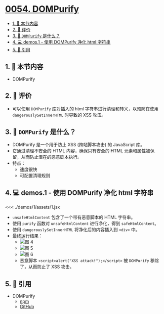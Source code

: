 # [0054. DOMPurify](https://github.com/tnotesjs/TNotes.react/tree/main/notes/0054.%20DOMPurify)

<!-- region:toc -->

- [1. 🎯 本节内容](#1--本节内容)
- [2. 🫧 评价](#2--评价)
- [3. 🤔 `DOMPurify` 是什么？](#3--dompurify-是什么)
- [4. 💻 demos.1 - 使用 DOMPurify 净化 html 字符串](#4--demos1---使用-dompurify-净化-html-字符串)
- [5. 🔗 引用](#5--引用)

<!-- endregion:toc -->

## 1. 🎯 本节内容

- DOMPurify

## 2. 🫧 评价

- 可以使用 `DOMPurify` 库对插入的 html 字符串进行清理和转义，以预防在使用 `dangerouslySetInnerHTML` 时导致的 XSS 攻击。

## 3. 🤔 `DOMPurify` 是什么？

- DOMPurify 是一个用于防止 XSS (跨站脚本攻击) 的 JavaScript 库。
- 它通过清理不安全的 HTML 内容，确保只有安全的 HTML 元素和属性被保留，从而防止潜在的恶意脚本执行。
- 特点：
  - 速度很快
  - 可配置清理规则

## 4. 💻 demos.1 - 使用 DOMPurify 净化 html 字符串

<<< ./demos/1/assets/1.jsx

- `unsafeHtmlContent` 包含了一个带有恶意脚本的 HTML 字符串。
- 使用 `purify` 函数对 `unsafeHtmlContent` 进行净化，得到 `safeHtmlContent`。
- 使用 `dangerouslySetInnerHTML` 将净化后的内容插入到 `<div>` 中。
- 最终运行结果：
  - ![图 4](https://cdn.jsdelivr.net/gh/tnotesjs/imgs@main/2025-06-24-16-35-31.png)
  - ![图 5](https://cdn.jsdelivr.net/gh/tnotesjs/imgs@main/2025-06-24-16-35-43.png)
  - ![图 6](https://cdn.jsdelivr.net/gh/tnotesjs/imgs@main/2025-06-24-16-35-58.png)
  - 恶意脚本 `<script>alert("XSS attack!");</script>` 被 `DOMPurify` 移除了，从而防止了 XSS 攻击。

## 5. 🔗 引用

- DOMPurify
  - [npm][1]
  - [GitHub][2]

[1]: https://www.npmjs.com/package/dompurify
[2]: https://github.com/cure53/DOMPurify
